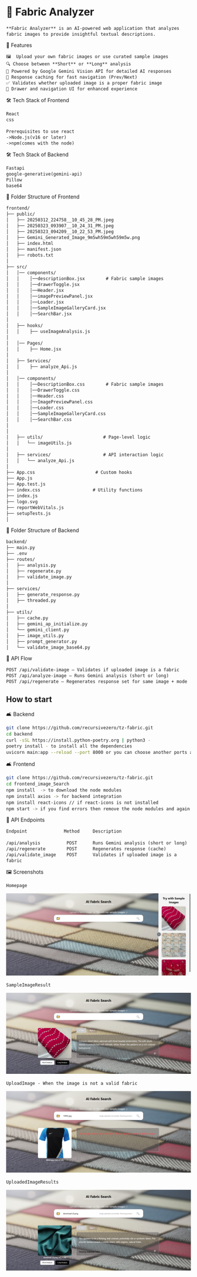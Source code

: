 # 🧵 Fabric Analyzer

```text
**Fabric Analyzer** is an AI-powered web application that analyzes fabric images to provide insightful textual descriptions.
```

🚀 Features

```text
🖼  Upload your own fabric images or use curated sample images
🔍 Choose between **Short** or **Long** analysis
🤖 Powered by Google Gemini Vision API for detailed AI responses
🧠 Response caching for fast navigation (Prev/Next)
✅ Validates whether uploaded image is a proper fabric image
🧭 Drawer and navigation UI for enhanced experience
```

🛠️ Tech Stack of Frontend

```text
React
css

Prerequisites to use react
->Node.js(v16 or later)
->npm(comes with the node)
```

🛠️ Tech Stack of Backend

```text
Fastapi
google-generative(gemini-api)
Pillow
base64
```

📁 Folder Structure of Frontend

```text
frontend/
├── public/
│   ├── 20250312_224758__10_45_28_PM.jpeg
│   ├── 20250323_093907__10_24_31_PM.jpeg
│   ├── 20250323_094209__10_22_53_PM.jpeg
│   ├── Gemini_Generated_Image_9m5wh59m5wh59m5w.png
│   ├── index.html
│   ├── manifest.json
│   ├── robots.txt
│
├── src/
│   │── components/
│   │    │──descriptionBox.jsx        # Fabric sample images
│   │    │──drawerToggle.jsx
│   │    │──Header.jsx
│   │    │──imagePreviewPanel.jsx
│   │    │──Loader.jsx
│   │    │──SampleImageGalleryCard.jsx
│   │    │──SearchBar.jsx
│
│   ├── hooks/
│   │    ├── useImageAnalysis.js
│
│   │── Pages/
│   │    ├── Home.jsx
│
│   ├── Services/
│   │    ├── analyze_Api.js
│
│   │── components/
│   │    │──DescriptionBox.css        # Fabric sample images
│   │    │──DrawerToggle.css
│   │    │──Header.css
│   │    │──ImagePreviewPanel.css
│   │    │──Loader.css
│   │    │──SampleImageGalleryCard.css
│   │    │──SearchBar.css
│
│
│   ├── utils/                       # Page-level logic
│   │   └── imageUtils.js
│
│   ├── services/                    # API interaction logic
│   │   └── analyze_Api.js
│
├── App.css                       # Custom hooks
├── App.js
├── App.test.js
├── index.css                    # Utility functions
├── index.js
├── logo.svg
├── reportWebVitals.js
├── setupTests.js
│
```

📁 Folder Structure of Backend

```text
backend/
├── main.py
├── .env
├── routes/
│   ├── analysis.py
│   ├── regenerate.py
│   ├── validate_image.py
│
├── services/
│   ├── generate_response.py
│   ├── threaded.py
│
├── utils/
│   ├── cache.py
│   ├── gemini_ap_initialize.py
│   └── gemini_client.py
│   ├── image_utils.py
│   ├── prompt_generator.py
│   └── validate_image_base64.py
```

🔄 API Flow

```text
POST /api/validate-image — Validates if uploaded image is a fabric
POST /api/analyze-image — Runs Gemini analysis (short or long)
POST /api/regenerate — Regenerates response set for same image + mode
```

## How to start

🛋️ Backend

```sh
git clone https://github.com/recursivezero/tz-fabric.git
cd backend
curl -sSL https://install.python-poetry.org | python3 -
poetry install - to install all the dependencies
uvicorn main:app --reload --port 8000 or you can choose another ports also
```

🛋️ Frontend

```sh
git clone https://github.com/recursivezero/tz-fabric.git
cd frontend_image_Search
npm install  -> to download the node modules
npm install axios -> for backend integration
npm install react-icons // if react-icons is not installed
npm start -> if you find errors then remove the node modules and again run the insatll command
```

📡 API Endpoints

```text
Endpoint              Method     Description

/api/analysis          POST      Runs Gemini analysis (short or long)
/api/regenerate        POST      Regenerates response (cache)
/api/validate_image    POST      Validates if uploaded image is a fabric
```

🖼️ Screenshots

```text
Homepage
```

![Homepage](<https://github.com/recursivezero/tz-fabric/blob/develop/frontend/src/assests/screenshots/Screenshot%20(219).png>)

```text
SampleImageResult
```

![Results](<https://github.com/recursivezero/tz-fabric/blob/develop/frontend/src/assests/screenshots/Screenshot%20(228).png>)

```text
UploadImage - When the image is not a valid fabric
```

![UploadImage](<https://github.com/recursivezero/tz-fabric/blob/develop/frontend/src/assests/screenshots/Screenshot%20(230).png>)

```text
UploadedImageResults
```

![Results](<https://github.com/recursivezero/tz-fabric/blob/develop/frontend/src/assests/screenshots/Screenshot%20(229).png>)
